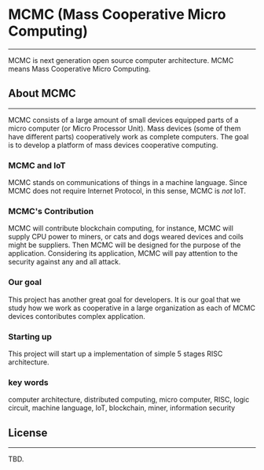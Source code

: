 # MCMC (Mass Cooperative Micro Computing)
---

MCMC is next generation open source computer architecture.
MCMC means Mass Cooperative Micro Computing.

## About MCMC
---

MCMC consists of a large amount of small devices equipped parts of a micro computer (or Micro Processor Unit).
Mass devices (some of them have different parts) cooperatively work as complete computers.
The goal is to develop a platform of mass devices cooperative computing.

### MCMC and IoT
MCMC stands on communications of things in a machine language.
Since MCMC does not require Internet Protocol, in this sense, MCMC is _not_ IoT.

### MCMC's Contribution
MCMC will contribute blockchain computing, for instance, MCMC will supply CPU power to miners,
or cats and dogs weared devices and coils might be suppliers.
Then MCMC will be designed for the purpose of the application.
Considering its application, MCMC will pay attention to the security against any and all attack.

### Our goal
This project has another great goal for developers.
It is our goal that we study how we work as cooperative in a large organization as each of MCMC devices contoributes
complex application.

### Starting up
This project will start up a implementation of simple 5 stages RISC architecture.

### key words
computer architecture, distributed computing, micro computer, RISC, logic circuit, machine language, IoT, blockchain, miner, information security

## License
---
TBD.


